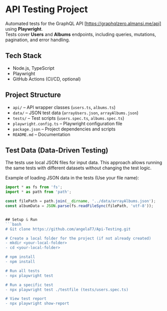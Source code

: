 # API Testing Project

Automated tests for the GraphQL API [https://graphqlzero.almansi.me/api] using **Playwright**.  
Tests cover **Users** and **Albums** endpoints, including queries, mutations, pagination, and error handling.

## Tech Stack
- Node.js, TypeScript  
- Playwright  
- GitHub Actions (CI/CD, optional)

## Project Structure
- `api/` – API wrapper classes (`users.ts`, `albums.ts`)  
- `data/` – JSON test data (`arrayUsers.json`, `arrayAlbums.json`)  
- `tests/` – Test scripts (`users.spec.ts`, `albums.spec.ts`)  
- `playwright.config.ts` – Playwright configuration file  
- `package.json` – Project dependencies and scripts  
- `README.md` – Documentation

## Test Data (Data-Driven Testing)

The tests use local JSON files for input data. This approach allows running the same tests with different datasets without changing the test logic.  

Example of loading JSON data in the tests (Use your file name):

```ts
import * as fs from 'fs';
import * as path from 'path';

const filePath = path.join(__dirname, '../data/arrayAlbums.json');
const albumData = JSON.parse(fs.readFileSync(filePath, 'utf-8'));


## Setup & Run
```bash
# Git clone https://github.com/angelaT7/Api-Testing.git

# Create a local folder for the project (if not already created)
- mkdir <your-local-folder>
- cd <your-local-folder>

# npm install
- npm install

# Run all tests
- npx playwright test    

# Run a specific test       
- npx playwright test ./testfile (tests/users.spec.ts)    

# View test report
- npx playwright show-report    